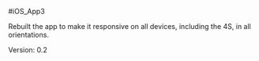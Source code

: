 #iOS_App3

Rebuilt the app to make it responsive on all devices, including the 4S, in all orientations.

Version: 0.2

